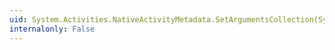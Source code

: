 ```yaml
---
uid: System.Activities.NativeActivityMetadata.SetArgumentsCollection(System.Collections.ObjectModel.Collection{System.Activities.RuntimeArgument})
internalonly: False
---
```

